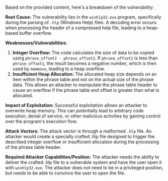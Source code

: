 Based on the provided content, here's a breakdown of the vulnerability:

**Root Cause:**
The vulnerability lies in the `winhlp32.exe` program, specifically during the parsing of `.hlp` (Windows Help) files. A decoding error occurs when processing the header of a compressed help file, leading to a heap-based buffer overflow.

**Weaknesses/Vulnerabilities:**

1.  **Integer Overflow:** The code calculates the size of data to be copied using `phrase_offset2 - phrase_offset1`. If `phrase_offset2` is less than `phrase_offset1`, the result becomes a negative number, which is then used by `memmove`, leading to a heap overflow.
2.  **Insufficient Heap Allocation:** The allocated heap size depends on an item within the phrase table and not on the actual size of the phrase data. This allows an attacker to manipulate the phrase table header to cause an overflow if the phrase table end offset is greater than what is allocated.

**Impact of Exploitation:**
Successful exploitation allows an attacker to overwrite heap memory. This can potentially lead to arbitrary code execution, denial of service, or other malicious activities by gaining control over the program's execution flow.

**Attack Vectors:**
The attack vector is through a malformed `.hlp` file. An attacker would create a specially crafted .hlp file designed to trigger the described integer overflow or insufficient allocation during the processing of the phrase table header.

**Required Attacker Capabilities/Position:**
The attacker needs the ability to deliver the crafted .hlp file to a vulnerable system and have the user open it with `winhlp32.exe`. The attacker does not need to be in a privileged position, but needs to be able to convince the user to open the file.
